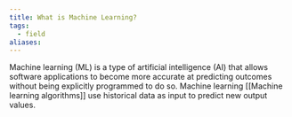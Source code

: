 ```yaml
---
title: What is Machine Learning?
tags:
  - field
aliases:
---
```

Machine learning (ML) is a type of artificial intelligence (AI) that allows software applications to become more accurate at predicting outcomes without being explicitly programmed to do so. Machine learning [[Machine learning algorithms]] use historical data as input to predict new output values.



















